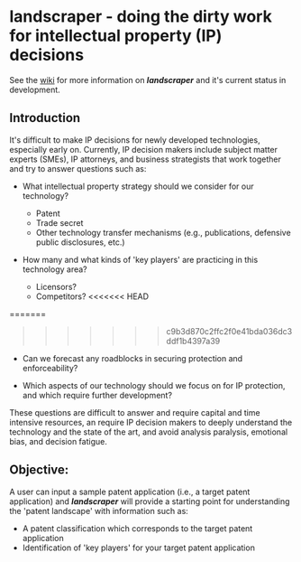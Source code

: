 # landscraper - doing the dirty work for intellectual property (IP) decisions

See the [wiki](https://github.com/akhil-jindal/landscraper/wiki) for more information on ___landscraper___ and it's current status in development.

## Introduction

It's difficult to make IP decisions for newly developed technologies, especially early on.  Currently, IP decision makers include subject matter experts (SMEs), IP attorneys, and business strategists that work together and try to answer questions such as:

* What intellectual property strategy should we consider for our technology?
  * Patent
  * Trade secret
  * Other technology transfer mechanisms (e.g., publications, defensive public disclosures, etc.)

* How many and what kinds of 'key players' are practicing in this technology area?
  * Licensors?
  * Competitors?
<<<<<<< HEAD

=======
  
>>>>>>> c9b3d870c2ffc2f0e41bda036dc3ddf1b4397a39
* Can we forecast any roadblocks in securing protection and enforceability?

* Which aspects of our technology should we focus on for IP protection, and which require further development?

These questions are difficult to answer and require capital and time intensive resources, an require IP decision makers to deeply understand the technology and the state of the art, and avoid analysis paralysis, emotional bias, and decision fatigue.

## Objective:

A user can input a sample patent application (i.e., a target patent application) and ___landscraper___ will provide a starting point for understanding the 'patent landscape' with information such as:
* A patent classification which corresponds to the target patent application
* Identification of 'key players' for your target patent application
